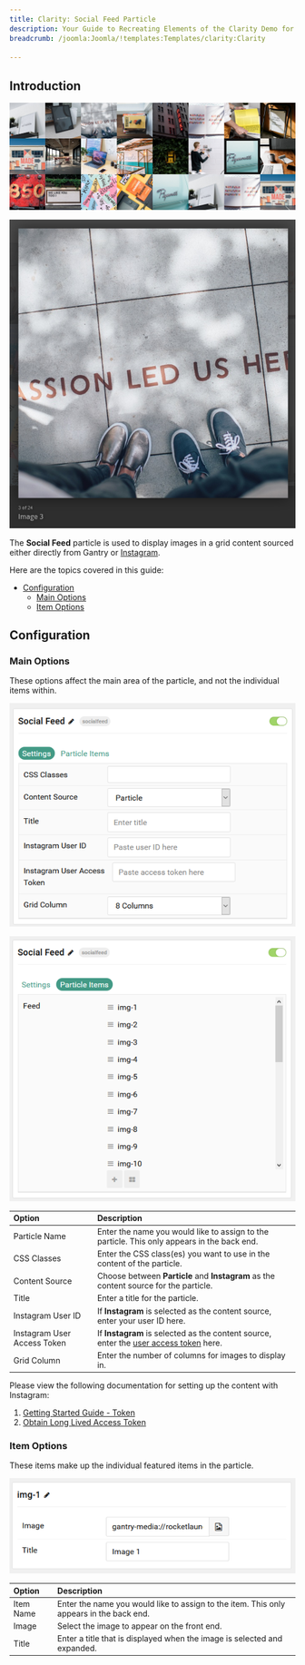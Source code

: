 ```yaml
---
title: Clarity: Social Feed Particle
description: Your Guide to Recreating Elements of the Clarity Demo for Joomla
breadcrumb: /joomla:Joomla/!templates:Templates/clarity:Clarity

---
```


## Introduction

![](assets/particle_socialfeed1.png)

![](assets/particle_socialfeed2.png)

The **Social Feed** particle is used to display images in a grid content sourced either directly from Gantry or [Instagram](https://instagram.com).

Here are the topics covered in this guide:

* [Configuration](#configuration)
    - [Main Options](#main-options)
    - [Item Options](#item-options)

## Configuration

### Main Options 

These options affect the main area of the particle, and not the individual items within.

![](assets/particle_socialfeed3.png)

![](assets/particle_socialfeed4.png)

| Option                      | Description                                                                                                                                |
| :-----                      | :-----                                                                                                                                     |
| Particle Name               | Enter the name you would like to assign to the particle. This only appears in the back end.                                                |
| CSS Classes                 | Enter the CSS class(es) you want to use in the content of the particle.                                                                    |
| Content Source              | Choose between **Particle** and **Instagram** as the content source for the particle.                                                      |
| Title                       | Enter a title for the particle.                                                                                                            |
| Instagram User ID           | If **Instagram** is selected as the content source, enter your user ID here.                                                               |
| Instagram User Access Token | If **Instagram** is selected as the content source, enter the [user access token](https://www.instagram.com/developer/authentication/) here. |
| Grid Column                 | Enter the number of columns for images to display in.                                                                                      |

Please view the following documentation for setting up the content with Instagram:

1) [Getting Started Guide - Token](https://developers.facebook.com/docs/instagram-basic-display-api/getting-started)
2) [Obtain Long Lived Access Token](https://developers.facebook.com/docs/instagram-basic-display-api/guides/long-lived-access-tokens)

### Item Options

These items make up the individual featured items in the particle.

![](assets/particle_socialfeed5.png)

| Option    | Description                                                                             |
| :-----    | :-----                                                                                  |
| Item Name | Enter the name you would like to assign to the item. This only appears in the back end. |
| Image     | Select the image to appear on the front end.                                            |
| Title     | Enter a title that is displayed when the image is selected and expanded.                |

